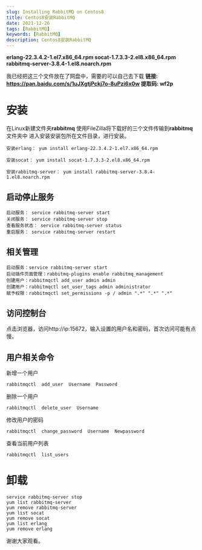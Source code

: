 ```yaml
---
slug: Installing RabbitMQ on Centos8
title: Centos8安装RabbitMQ
date: 2021-12-26
tags: [RabbitMQ]
keywords: [RabbitMQ]
description: Centos8安装RabbitMQ
---
```


**erlang-22.3.4.2-1.el7.x86_64.rpm
socat-1.7.3.3-2.el8.x86_64.rpm
rabbitmq-server-3.8.4-1.el8.noarch.rpm**

我已经把这三个文件放在了网盘中，需要的可以自己去下载
**链接: https://pan.baidu.com/s/1uJXgtjPckj7o-8uPzi6x0w 提取码: wf2p**

<!-- truncate -->


# 安装
在Linux新建文件夹**rabbitmq**
使用FileZilla将下载好的三个文件传输到**rabbitmq**文件夹中
进入安装安装包所在文件目录，进行安装。

```
安装erlang： yum install erlang-22.3.4.2-1.el7.x86_64.rpm
```

```
安装socat： yum install socat-1.7.3.3-2.el8.x86_64.rpm
```

```
安装rabbitmq-server： yum install rabbitmq-server-3.8.4-1.el8.noarch.rpm
```

## 启动停止服务

```
启动服务： service rabbitmq-server start
关闭服务： service rabbitmq-server stop
查看服务状态： service rabbitmq-server status
重启服务： service rabbitmq-server restart
```

## 相关管理

```
启动服务：service rabbitmq-server start
启动插件页面管理：rabbitmq-plugins enable rabbitmq_management
创建用户：rabbitmqctl add_user admin admin
创建用户：rabbitmqctl set_user_tags admin administrator
赋予权限：rabbitmqctl set_permissions -p / admin ".*" ".*" ".*"
```

## 访问控制台

点击浏览器，访问http://ip:15672，输入设置的用户名和密码，首次访问可能有点慢。

## 用户相关命令

新增一个用户

```
rabbitmqctl  add_user  Username  Password
```

 删除一个用户

```
rabbitmqctl  delete_user  Username
```

修改用户的密码

```
rabbitmqctl  change_password  Username  Newpassword
```

 查看当前用户列表

```
rabbitmqctl  list_users
```

# 卸载

```
service rabbitmq-server stop
yum list rabbitmq-server
yum remove rabbitmq-server
yum list socat
yum remove socat
yum list erlang
yum remove erlang
```


谢谢大家观看。



